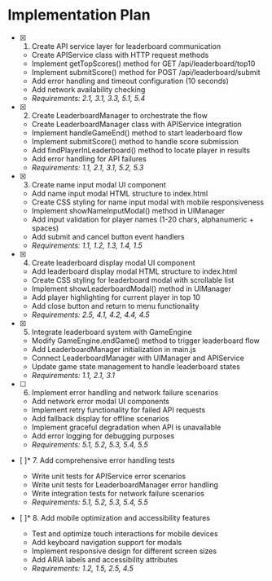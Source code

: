 # Implementation Plan

- [x] 1. Create API service layer for leaderboard communication
  - Create APIService class with HTTP request methods
  - Implement getTopScores() method for GET /api/leaderboard/top10
  - Implement submitScore() method for POST /api/leaderboard/submit
  - Add error handling and timeout configuration (10 seconds)
  - Add network availability checking
  - _Requirements: 2.1, 3.1, 3.3, 5.1, 5.4_

- [x] 2. Create LeaderboardManager to orchestrate the flow
  - Create LeaderboardManager class with APIService integration
  - Implement handleGameEnd() method to start leaderboard flow
  - Implement submitScore() method to handle score submission
  - Add findPlayerInLeaderboard() method to locate player in results
  - Add error handling for API failures
  - _Requirements: 1.1, 2.1, 3.1, 5.2, 5.3_

- [x] 3. Create name input modal UI component
  - Add name input modal HTML structure to index.html
  - Create CSS styling for name input modal with mobile responsiveness
  - Implement showNameInputModal() method in UIManager
  - Add input validation for player names (1-20 chars, alphanumeric + spaces)
  - Add submit and cancel button event handlers
  - _Requirements: 1.1, 1.2, 1.3, 1.4, 1.5_

- [x] 4. Create leaderboard display modal UI component
  - Add leaderboard display modal HTML structure to index.html
  - Create CSS styling for leaderboard modal with scrollable list
  - Implement showLeaderboardModal() method in UIManager
  - Add player highlighting for current player in top 10
  - Add close button and return to menu functionality
  - _Requirements: 2.5, 4.1, 4.2, 4.4, 4.5_

- [x] 5. Integrate leaderboard system with GameEngine
  - Modify GameEngine.endGame() method to trigger leaderboard flow
  - Add LeaderboardManager initialization in main.js
  - Connect LeaderboardManager with UIManager and APIService
  - Update game state management to handle leaderboard states
  - _Requirements: 1.1, 2.1, 3.1_

- [ ] 6. Implement error handling and network failure scenarios
  - Add network error modal UI components
  - Implement retry functionality for failed API requests
  - Add fallback display for offline scenarios
  - Implement graceful degradation when API is unavailable
  - Add error logging for debugging purposes
  - _Requirements: 5.1, 5.2, 5.3, 5.4, 5.5_

- [ ]* 7. Add comprehensive error handling tests
  - Write unit tests for APIService error scenarios
  - Write unit tests for LeaderboardManager error handling
  - Write integration tests for network failure scenarios
  - _Requirements: 5.1, 5.2, 5.3, 5.4, 5.5_

- [ ]* 8. Add mobile optimization and accessibility features
  - Test and optimize touch interactions for mobile devices
  - Add keyboard navigation support for modals
  - Implement responsive design for different screen sizes
  - Add ARIA labels and accessibility attributes
  - _Requirements: 1.2, 1.5, 2.5, 4.5_